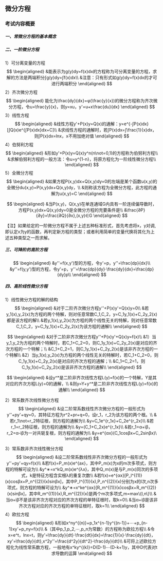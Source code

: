 ## 微分方程

### 考试内容概要

##### 一、常微分方程的基本概念

##### 二、一阶微分方程

1）可分离变量的方程
$$
\begin{aligned}
&能表示为g(y)dy=f(x)dx的方程称为可分离变量的方程，求解的方法是两端积分∫g(y)dy=∫f(x)dx\\
&注意：只有形式如g(y)dy=f(x)dx的才可进行两端积分
\end{aligned}
$$
2）齐次微分方程
$$
\begin{aligned}
能化为\frac{dy}{dx}=φ(\frac{y}{x})的微分方程称为齐次微分方程，令u=\frac{y}{x}，则y=xu，y'=u+x\frac{du}{dx}
\end{aligned}
$$
3）线性方程
$$
\begin{aligned}
&线性方程y'+P(x)y=Q(x)的通解：y=e^{-∫P(x)dx}[∫Q(x)e^{∫P(x)dx}dx+C]\\
&求线性方程的通解时，若∫P(x)dx=∫\frac{1}{x}dx，则∫P(x)dx=lnx，x不用加绝对值
\end{aligned}
$$
4）伯努利方程
$$
\begin{aligned}
&形如y'+P(x)y=Q(x)y^n(n\not=0,1)的方程称为伯努利方程\\
&求解伯努利方程的一般方法：令u=y^{1-n}，将原方程化为一阶线性微分方程\\
\end{aligned}
$$
5）全微分方程
$$
\begin{aligned}
&如果方程P(x,y)dx+Q(x,y)dy=0的左端是某个函数u(x,y)的全微分du(x,y)=P(x,y)dx+Q(x,y)dy，\\
&则称该方程为全微分方程，此方程的通解为u(x,y)=C
\end{aligned}
$$

$$
\begin{aligned}
&当P(x,y)，Q(x,y)在单连通域G内具有一阶连续偏导数时，方程P(x,y)dx+Q(x,y)dy=0是全微分方程的充要条件是\\
&\frac{∂P}{∂y}=\frac{∂Q}{∂x},(x,y)∈G
\end{aligned}
$$

【注】如果给定的一阶微分方程不属于上述五种标准形式，首先考虑将x，y对调,即认定x为y的函数，再判定新方程的类型；或者利用简单的变量代换将其化为上述五种类型之一而求解。

##### 三、可降阶的高阶方程

$$
\begin{aligned}
&y''=f(x,y')型的方程，令y'=p，y''=\frac{dp}{dx}\\
&y''=f(y,y')型的方程，令y'=p，y''=\frac{dp}{dy}⋅\frac{dy}{dx}=\frac{dp}{dy}p\\
\end{aligned}
$$

##### 四、高阶线性微分方程

1）线性微分方程的解的结构 
$$
\begin{aligned}
&对于二阶齐次微分方程y''+P(x)y'+Q(x)y=0\\
&若y_1(x),y_2(x)为方程的两个特解，则对任意常数C_1,C_2，y=C_1y_1(x)+C_2y_2(x)都是该方程的解\\
&若y_1(x),y_2(x)为方程的两个线性无关的特解，则对任意常数C_1,C_2，y=C_1y_1(x)+C_2y_2(x)为该方程的通解\\
\end{aligned}
$$

$$
\begin{aligned}
&对于二阶非齐次微分方程y''+P(x)y'+Q(x)y=f(x)\\
&1）当y_1,y_2为方程的两个特解时，若C_1+C_2=0，则C_1y_1(x)+C_2y_2(x)是对应的齐次方程的一个特解；\\
&C_1+C_2=1，则C_1y_1(x)+C_2y_2(x)是该非齐次方程的一个特解\\
&2）当y_1(x),y_2(x)为方程的两个线性无关的特解时，若C_1+C_2=0，则C_1y_1(x)+C_2y_2(x)是对应的齐次方程的通解；\\
&C_1+C_2=1，则C_1y_1(x)+C_2y_2(x)是该非齐次方程的通解\\
\end{aligned}
$$

$$
\begin{aligned}
&设y^*是二阶非齐次线性方程L(y)=f(x)的一个特解，Y是其对应的齐次方程L(y)=0的通解，\\
&则y=Y+y^*是二阶非齐次线性方程L(y)=f(x)的通解\\
\end{aligned}
$$

2）常系数齐次线性微分方程
$$
\begin{aligned}
&设二阶常系数线性齐次微分方程的一般形式为y''+py'+qy=0，其特征方程为r^2+pr+q=0，设r_1，r_2为该方程的两个根。\\
&若r_1\not=r_2特征根，则方程的通解为\\
&y=C_1e^{r_1x}+C_2e^{r_2x}\\
&若r_1=r_2特征根，则方程的通解为\\
&y=(C_1+C_2x)e^{r_1x}\\
&若r_1=α+iβ，r_2=α-iβ为一对共轭复根，则方程的通解为\\
&y=e^{αx}(C_1cosβx+C_2sinβx)\
\end{aligned}
$$

3）常系数非齐次线性微分方程
$$
\begin{aligned}
&设二阶常系数线性非齐次微分方程的一般形式为y''+py'+qy=f(x)\\
&若f(x)=P_m(x)e^{ax}，其中P_m(x)为x的m次多项式，则方程的特解可设为\\
&y^∗=x^kQ_m(x)e^{λx}，其中Q_m(x)是与P_m(x)同次的多项式，k是特征方程含实根λ的重复次数\\
&若f(x)=e^{αx}[P_l^{(1)}(x)cosβx+P_n^{(2)}(x)sinβx]，其中P_l^{(1)}(x),P_n^{(2)}(x)分别为x的l次,n次多项式，则方程的特解可设为\\
&y^∗=x^ke^{αx}[R_m^{(1)}(x)cosβx+R_m^{(2)}(x)sinβx]，其中R_m^{(1)}(x),R_m^{(2)}(x)是两个m次多项式,m=max\{l,n\}\\
&当α+iβ不是该非齐次方程对应的齐次方程的单特征根时，取k=0\\
&当α+iβ是该非齐次方程对应的齐次方程的单特征根时，取k=1\\
\end{aligned}
$$
4）欧拉方程
$$
\begin{aligned}
&形如x^ny^{(n)}+p_1x^{n-1}y^{(n-1)}+⋯+p_{n-1}xy'+p_ny=f(x)\\
&（其中p_1,p_2,⋯,p_n为常数）的方程称为欧拉方程\\
&令x=e^t，lnx=t，则y'=\frac{dy}{dt}⋅\frac{dt}{dx}=\frac{1}{x}⋅\frac{dy}{dt}，xy'=\frac{dy}{dt},x^2y''=\frac{d^2y}{dt^2}-\frac{dy}{dt}\\
&可将上述欧拉方程化为线性常系数方程，一般地有x^ky^{(k)}=D(D-1)⋯(D-k+1)y，其中D代表对t求导数的运算
\end{aligned}
$$





 
